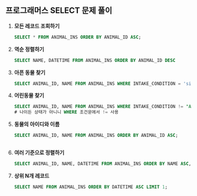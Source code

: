 ## **프로그래머스 SELECT 문제 풀이**



1. **모든 레코드 조회하기**

   ```sql
   SELECT * FROM ANIMAL_INS ORDER BY ANIMAL_ID ASC;
   ```



2. **역순 정렬하기**

   ```sql
   SELECT NAME, DATETIME FROM ANIMAL_INS ORDER BY ANIMAL_ID DESC
   ```

   

3. **아픈 동물 찾기**

   ```SQL
   SELECT ANIMAL_ID, NAME FROM ANIMAL_INS WHERE INTAKE_CONDITION = 'sick';
   ```

   

4. **어린동물 찾기**

   ```sql
   SELECT ANIMAL_ID, NAME FROM ANIMAL_INS WHERE INTAKE_CONDITION != "Aged";
   # 나이든 상태가 아니니 WHERE 조건문에서 != 사용
   ```

   

5. **동물의 아이디와 이름**

   ```SQL
   SELECT ANIMAL_ID, NAME FROM ANIMAL_INS ORDER BY ANIMAL_ID ASC;



6. **여러 기준으로 정렬하기**

   ```sql
   SELECT ANIMAL_ID, NAME, DATETIME FROM ANIMAL_INS ORDER BY NAME ASC, DATETIME DESC;
   ```

   

7. **상위 N개 레코드**

   ```SQL
   SELECT NAME FROM ANIMAL_INS ORDER BY DATETIME ASC LIMIT 1;
   ```

   